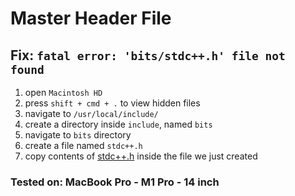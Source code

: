 # Master Header File

## Fix: ```fatal error: 'bits/stdc++.h' file not found```

1. open ```Macintosh HD``` <br>
2. press ```shift + cmd + .``` to view hidden files <br>
3. navigate to ```/usr/local/include/``` <br>
4. create a directory inside ```include```, named ```bits``` <br>
5. navigate to ```bits``` directory <br>
6. create a file named ```stdc++.h``` <br>
7. copy contents of [stdc++.h](https://github.com/thenishantgiri/cppMasterHeaderFile/blob/master/bits/stdc%2B%2B.h) inside the file we just created <br>

### Tested on: MacBook Pro - M1 Pro - 14 inch
